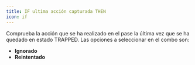 ```yaml
---
title: IF ultima acción capturada THEN
icon: if
---
```


Comprueba la acción que se ha realizado en el pase la última vez que se ha quedado en estado
TRAPPED. Las opciones a seleccionar en el combo son:

- **Ignorado**
- **Reintentado**

